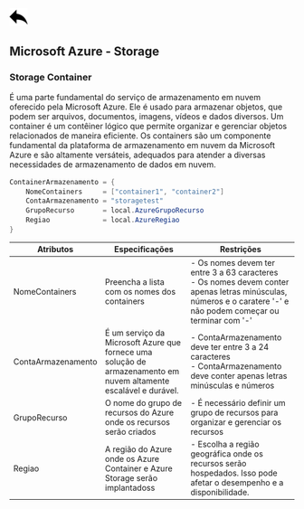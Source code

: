 [ ![back](./img/back.png) ](../README.md)

## Microsoft Azure - Storage

### Storage Container

É uma parte fundamental do serviço de armazenamento em nuvem oferecido pela Microsoft Azure. Ele é usado para armazenar objetos, que podem ser arquivos, documentos, imagens, vídeos e dados diversos. Um container é um contêiner lógico que permite organizar e gerenciar objetos relacionados de maneira eficiente. Os containers são um componente fundamental da plataforma de armazenamento em nuvem da Microsoft Azure e são altamente versáteis, adequados para atender a diversas necessidades de armazenamento de dados em nuvem.



```csharp
ContainerArmazenamento = {
    NomeContainers     = ["container1", "container2"]
    ContaArmazenamento = "storagetest"
    GrupoRecurso       = local.AzureGrupoRecurso
    Regiao             = local.AzureRegiao
}
```


Atributos	| Especificações	| Restrições
-----------| ------------| ----------------------
NomeContainers     | Preencha a lista com os nomes dos containers  | - Os nomes devem ter entre 3 a 63 caracteres <br> - Os nomes devem conter apenas letras minúsculas, números e o caratere '-' e não podem começar ou terminar com '-'
ContaArmazenamento |  É um serviço da Microsoft Azure que fornece uma solução de armazenamento em nuvem altamente escalável e durável.  | - ContaArmazenamento deve ter entre 3 a 24 caracteres <br> - ContaArmazenamento deve conter apenas letras minúsculas e números
GrupoRecurso	| O nome do grupo de recursos do Azure onde os recursos serão criados	| - É necessário definir um grupo de recursos para organizar e gerenciar os recursos
Regiao	| A região do Azure onde os Azure Container e Azure Storage serão implantadoss	| - Escolha a região geográfica onde os recursos serão hospedados. Isso pode afetar o desempenho e a disponibilidade.



